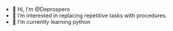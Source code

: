 - 👋 Hi, I’m @Deprospero
- 👀 I’m interested in replacing repetitive tasks with procedures.
- 🌱 I’m currently learning python


<!---
Deprospero/Deprospero is a ✨ special ✨ repository because its `README.md` (this file) appears on your GitHub profile.
You can click the Preview link to take a look at your changes.
--->
